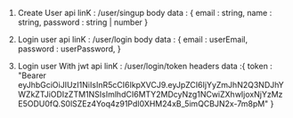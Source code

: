 1) Create User 
    api linK : /user/singup
    body data : {
        email : string,
        name : string,
        password : string | number
    }

2) Login user
    api linK : /user/login
    body data : {
        email : userEmail,
        password : userPassword,
    }

3) Login user With jwt
    api linK : /user/login/token
    headers data :{
        token : "Bearer eyJhbGciOiJIUzI1NiIsInR5cCI6IkpXVCJ9.eyJpZCI6IjYyZmJhN2Q3NDJhYWZkZTJiODIzZTM1NSIsImlhdCI6MTY2MDcyNzg1NCwiZXhwIjoxNjYzMzE5ODU0fQ.S0lSZEz4Yoq4z91PdI0XHM24xB_5imQCBJN2x-7m8pM"
    }

